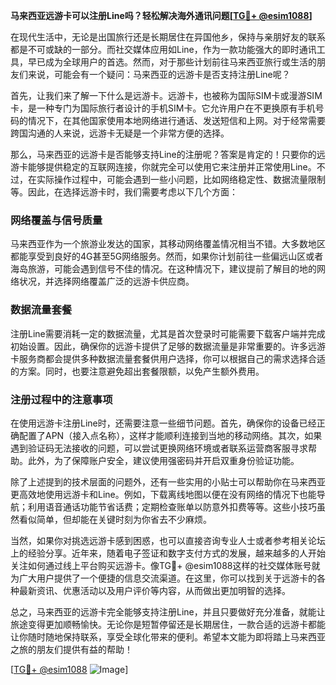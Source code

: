 **马来西亚远游卡可以注册Line吗？轻松解决海外通讯问题[[TG💪+ @esim1088](https://t.me/s/esim1088)]**

在现代生活中，无论是出国旅行还是长期居住在异国他乡，保持与亲朋好友的联系都是不可或缺的一部分。而社交媒体应用如Line，作为一款功能强大的即时通讯工具，早已成为全球用户的首选。然而，对于那些计划前往马来西亚旅行或生活的朋友们来说，可能会有一个疑问：马来西亚的远游卡是否支持注册Line呢？

首先，让我们来了解一下什么是远游卡。远游卡，也被称为国际SIM卡或漫游SIM卡，是一种专门为国际旅行者设计的手机SIM卡。它允许用户在不更换原有手机号码的情况下，在其他国家使用本地网络进行通话、发送短信和上网。对于经常需要跨国沟通的人来说，远游卡无疑是一个非常方便的选择。

那么，马来西亚的远游卡是否能够支持Line的注册呢？答案是肯定的！只要你的远游卡能够提供稳定的互联网连接，你就完全可以使用它来注册并正常使用Line。不过，在实际操作过程中，可能会遇到一些小问题，比如网络稳定性、数据流量限制等。因此，在选择远游卡时，我们需要考虑以下几个方面：

### 网络覆盖与信号质量

马来西亚作为一个旅游业发达的国家，其移动网络覆盖情况相当不错。大多数地区都能享受到良好的4G甚至5G网络服务。然而，如果你计划前往一些偏远山区或者海岛旅游，可能会遇到信号不佳的情况。在这种情况下，建议提前了解目的地的网络状况，并选择网络覆盖广泛的远游卡供应商。

### 数据流量套餐

注册Line需要消耗一定的数据流量，尤其是首次登录时可能需要下载客户端并完成初始设置。因此，确保你的远游卡提供了足够的数据流量是非常重要的。许多远游卡服务商都会提供多种数据流量套餐供用户选择，你可以根据自己的需求选择合适的方案。同时，也要注意避免超出套餐限额，以免产生额外费用。

### 注册过程中的注意事项

在使用远游卡注册Line时，还需要注意一些细节问题。首先，确保你的设备已经正确配置了APN（接入点名称），这样才能顺利连接到当地的移动网络。其次，如果遇到验证码无法接收的问题，可以尝试更换网络环境或者联系运营商客服寻求帮助。此外，为了保障账户安全，建议使用强密码并开启双重身份验证功能。

除了上述提到的技术层面的问题外，还有一些实用的小贴士可以帮助你在马来西亚更高效地使用远游卡和Line。例如，下载离线地图以便在没有网络的情况下也能导航；利用语音通话功能节省话费；定期检查账单以防意外扣费等等。这些小技巧虽然看似简单，但却能在关键时刻为你省去不少麻烦。

当然，如果你对挑选远游卡感到困惑，也可以直接咨询专业人士或者参考相关论坛上的经验分享。近年来，随着电子签证和数字支付方式的发展，越来越多的人开始关注如何通过线上平台购买远游卡。像TG💪+ @esim1088这样的社交媒体账号就为广大用户提供了一个便捷的信息交流渠道。在这里，你可以找到关于远游卡的各种最新资讯、优惠活动以及用户评价等内容，从而做出更加明智的选择。

总之，马来西亚的远游卡完全能够支持注册Line，并且只要做好充分准备，就能让旅途变得更加顺畅愉快。无论你是短暂停留还是长期居住，一款合适的远游卡都能让你随时随地保持联系，享受全球化带来的便利。希望本文能为即将踏上马来西亚之旅的朋友们提供有益的帮助！

[[TG💪+ @esim1088](https://t.me/s/esim1088) ![Image](https://i.postimg.cc/4NQfJmqS/Snipaste-2025-05-13-00-14-12.png)]